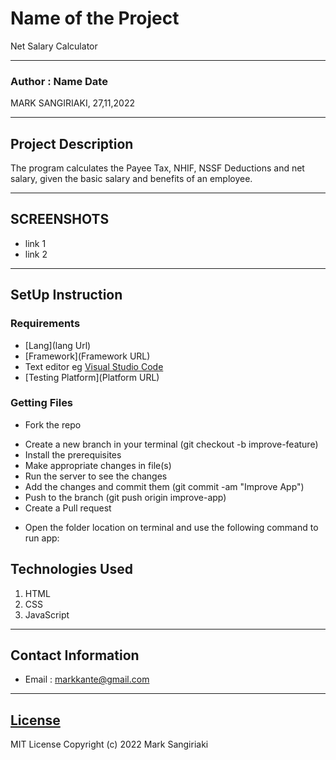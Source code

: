 # Name of the Project
Net Salary Calculator
*****
### Author : Name Date
MARK SANGIRIAKI, 27,11,2022
****
## Project Description
The program calculates the Payee Tax, NHIF, NSSF Deductions and net salary, given the basic salary and benefits of an employee.
******

## SCREENSHOTS
- link 1
- link 2


********
## SetUp Instruction
### Requirements
* [Lang](lang Url)
* [Framework](Framework URL)
* Text editor eg [Visual Studio Code](https://code.visualstudio.com/download)
* [Testing Platform](Platform URL)


### Getting Files
* Fork the repo
- Create a new branch in your terminal (git checkout -b improve-feature)
- Install the prerequisites
- Make appropriate changes in file(s)
- Run the server to see the changes
- Add the changes and commit them (git commit -am "Improve App")
- Push to the branch (git push origin improve-app)
- Create a Pull request
* Open the folder location on terminal and use the following command to run app:

## Technologies Used
1. HTML
2. CSS
3. JavaScript
*****
## Contact Information
* Email : markkante@gmail.com
*****
## [License](LICENSE)
MIT License
Copyright (c) 2022 Mark Sangiriaki